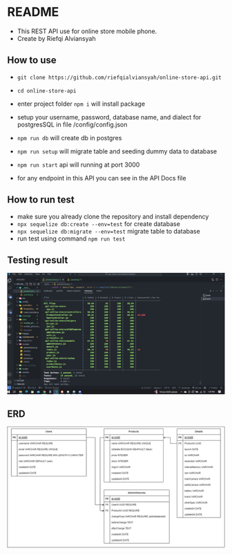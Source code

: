 # README

- This REST API use for online store mobile phone.
- Create by Riefqi Alviansyah

## How to use

- `git clone https://github.com/riefqialviansyah/online-store-api.git`
- `cd online-store-api`
- enter project folder `npm i` will install package
- setup your username, password, database name, and dialect for postgresSQL in file /config/config.json

- `npm run db` will create db in postgres
- `npm run setup` will migrate table and seeding dummy data to database
- `npm run start` api will running at port 3000
- for any endpoint in this API you can see in the API Docs file

## How to run test

- make sure you already clone the repository and install dependency
- `npx sequelize db:create --env=test` for create database
- `npx sequelize db:migrate --env=test` migrate table to database
- run test using command `npm run test`

## Testing result

![alt text](testing%20result%20-%20api.JPG)

## ERD

![alt text](./erd%20-%20api-10xers%20Labs.jpg)
